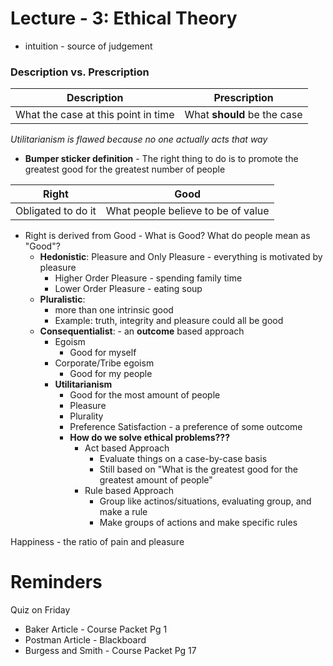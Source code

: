 # Lecture - 3: Ethical Theory
* intuition - source of judgement
### Description vs. Prescription
| Description | Prescription |
|-------------|--------------|
| What the case at this point in time | What **should** be the case |

*Utilitarianism is flawed because no one actually acts that way*

* **Bumper sticker definition** - The right thing to do is to promote the greatest good for the greatest number of people

| Right | Good |
| ----- | ---- |
| Obligated to do it | What people believe to be of value |

* Right is derived from Good - What is Good? What do people mean as "Good"?
    * **Hedonistic**: Pleasure and Only Pleasure - everything is motivated by pleasure
      * Higher Order Pleasure - spending family time
      * Lower Order Pleasure - eating soup
    * **Pluralistic**:
      * more than one intrinsic good
      * Example: truth, integrity and pleasure could all be good
    * **Consequentialist**: - an **outcome** based approach
      * Egoism
        * Good for myself
      * Corporate/Tribe egoism
        * Good for my people
      * **Utilitarianism**
        * Good for the most amount of people
        * Pleasure
        * Plurality
        * Preference Satisfaction - a preference of some outcome
        * **How do we solve ethical problems???**
            * Act based Approach
                * Evaluate things on a case-by-case basis
                * Still based on "What is the greatest good for the greatest amount of people"
            * Rule based Approach
                * Group like actinos/situations, evaluating group, and make a rule
                * Make groups of actions and make specific rules

Happiness - the ratio of pain and pleasure

# Reminders
Quiz on Friday
* Baker Article - Course Packet Pg 1
* Postman Article - Blackboard
* Burgess and Smith - Course Packet Pg 17
